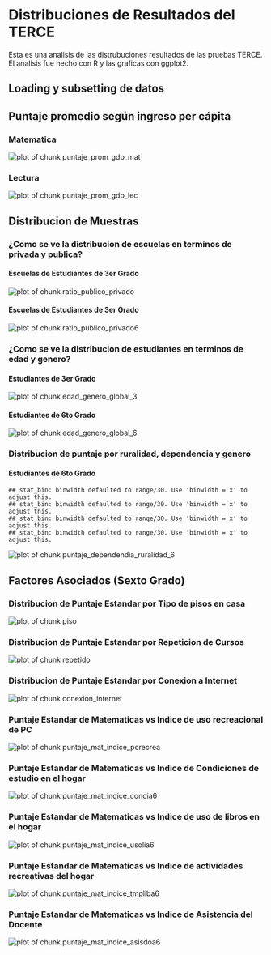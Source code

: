 # Distribuciones de Resultados del TERCE

Esta es una analisis de las distrubuciones resultados de las pruebas TERCE. El analisis fue hecho con R y las graficas con ggplot2.

## Loading y subsetting de datos


## Puntaje promedio según ingreso per cápita

### Matematica
![plot of chunk puntaje_prom_gdp_mat](figure/puntaje_prom_gdp_mat-1.png) 

### Lectura
![plot of chunk puntaje_prom_gdp_lec](figure/puntaje_prom_gdp_lec-1.png) 


## Distribucion de Muestras

### ¿Como se ve la distribucion de escuelas en terminos de privada y publica?
#### Escuelas de Estudiantes de 3er Grado
![plot of chunk ratio_publico_privado](figure/ratio_publico_privado-1.png) 
#### Escuelas de Estudiantes de 3er Grado
![plot of chunk ratio_publico_privado6](figure/ratio_publico_privado6-1.png) 

### ¿Como se ve la distribucion de estudiantes en terminos de edad y genero?
#### Estudiantes de 3er Grado
![plot of chunk edad_genero_global_3](figure/edad_genero_global_3-1.png) 
#### Estudiantes de 6to Grado
![plot of chunk edad_genero_global_6](figure/edad_genero_global_6-1.png) 

### Distribucion de puntaje por ruralidad, dependencia y genero
#### Estudiantes de 6to Grado

```
## stat_bin: binwidth defaulted to range/30. Use 'binwidth = x' to adjust this.
## stat_bin: binwidth defaulted to range/30. Use 'binwidth = x' to adjust this.
## stat_bin: binwidth defaulted to range/30. Use 'binwidth = x' to adjust this.
## stat_bin: binwidth defaulted to range/30. Use 'binwidth = x' to adjust this.
```

![plot of chunk puntaje_dependendia_ruralidad_6](figure/puntaje_dependendia_ruralidad_6-1.png) 

## Factores Asociados (Sexto Grado)

### Distribucion de Puntaje Estandar por Tipo de pisos en casa
![plot of chunk piso](figure/piso-1.png) 

### Distribucion de Puntaje Estandar por Repeticion de Cursos
![plot of chunk repetido](figure/repetido-1.png) 

### Distribucion de Puntaje Estandar por Conexion a Internet
![plot of chunk conexion_internet](figure/conexion_internet-1.png) 

### Puntaje Estandar de Matematicas vs Indice de uso recreacional de PC
![plot of chunk puntaje_mat_indice_pcrecrea](figure/puntaje_mat_indice_pcrecrea-1.png) 

### Puntaje Estandar de Matematicas vs Indice de Condiciones de estudio en el hogar 
![plot of chunk puntaje_mat_indice_condia6](figure/puntaje_mat_indice_condia6-1.png) 

### Puntaje Estandar de Matematicas vs Indice de uso de libros en el hogar
![plot of chunk puntaje_mat_indice_usolia6](figure/puntaje_mat_indice_usolia6-1.png) 

### Puntaje Estandar de Matematicas vs Indice de actividades recreativas del hogar 
![plot of chunk puntaje_mat_indice_tmpliba6](figure/puntaje_mat_indice_tmpliba6-1.png) 

### Puntaje Estandar de Matematicas vs Indice de Asistencia del Docente 
![plot of chunk puntaje_mat_indice_asisdoa6](figure/puntaje_mat_indice_asisdoa6-1.png) 
